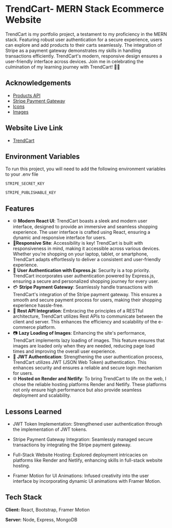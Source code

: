 
# TrendCart- MERN Stack Ecommerce Website

TrendCart is my portfolio project, a testament to my proficiency in the MERN stack. Featuring robust user authentication for a secure experience, users can explore and add products to their carts seamlessly. The integration of Stripe as a payment gateway demonstrates my skills in handling transactions efficiently. TrendCart's modern, responsive design ensures a user-friendly interface across devices. Join me in celebrating the culmination of my learning journey with TrendCart! 💼🌐


## Acknowledgements

 - [Products API](https://fakestoreapi.com)
 - [Stripe Payment Gateway](https://stripe.com/in)
 - [Icons](https://react-icons.github.io/react-icons)
 - [Images](https://storyset.com)


## Website Live Link
- [TrendCart](https://spiffy-entremet-b4f693.netlify.app/)



## Environment Variables

To run this project, you will need to add the following environment variables to your .env file

`STRIPE_SECRET_KEY`

`STRIPE_PUBLISHABLE_KEY`


## Features

- 🌐 **Modern React UI**: TrendCart boasts a sleek and modern user interface, designed to provide an immersive and seamless shopping experience. The user interface is crafted using React, ensuring a dynamic and responsive interface for users.
- 📱**Responsive Site**: Accessibility is key! TrendCart is built with responsiveness in mind, making it accessible across various devices. Whether you're shopping on your laptop, tablet, or smartphone, TrendCart adapts effortlessly to deliver a consistent and user-friendly experience.
- 🔐 **User Authentication with Express.js**: Security is a top priority. TrendCart incorporates user authentication powered by Express.js, ensuring a secure and personalized shopping journey for every user.
- 💳 **Stripe Payment Gateway**: Seamlessly handle transactions with TrendCart's integration of the Stripe payment gateway. This ensures a smooth and secure payment process for users, making their shopping experience hassle-free.
- 🔄 **Rest API Integration**: Embracing the principles of a RESTful architecture, TrendCart utilizes Rest APIs to communicate between the client and server. This enhances the efficiency and scalability of the e-commerce platform.
- 📷 **Lazy Loading of Images**: Enhancing the site's performance, TrendCart implements lazy loading of images. This feature ensures that images are loaded only when they are needed, reducing page load times and improving the overall user experience.
- 🔐 **JWT Authentication**: Strengthening the user authentication process, TrendCart utilizes JWT (JSON Web Token) authentication. This enhances security and ensures a reliable and secure login mechanism for users.
- 🌐 **Hosted on Render and Netlify**: To bring TrendCart to life on the web, I chose the reliable hosting platforms Render and Netlify. These platforms not only ensure high performance but also provide seamless deployment and scalability.


## Lessons Learned

- JWT Token Implementation: Strengthened user authentication through the implementation of JWT tokens.

- Stripe Payment Gateway Integration: Seamlessly managed secure transactions by integrating the Stripe payment gateway.

- Full-Stack Website Hosting: Explored deployment intricacies on platforms like Render and Netlify, enhancing skills in full-stack website hosting.
- Framer Motion for UI Animations: Infused creativity into the user interface by incorporating dynamic UI animations with Framer Motion.


## Tech Stack

**Client:** React, Bootstrap, Framer Motion

**Server:** Node, Express, MongoDB

